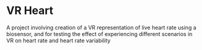 # VR Heart
A project involving creation of a VR representation of live heart rate using a biosensor, and for testing the effect of experiencing different scenarios in VR on heart rate and heart rate variability
